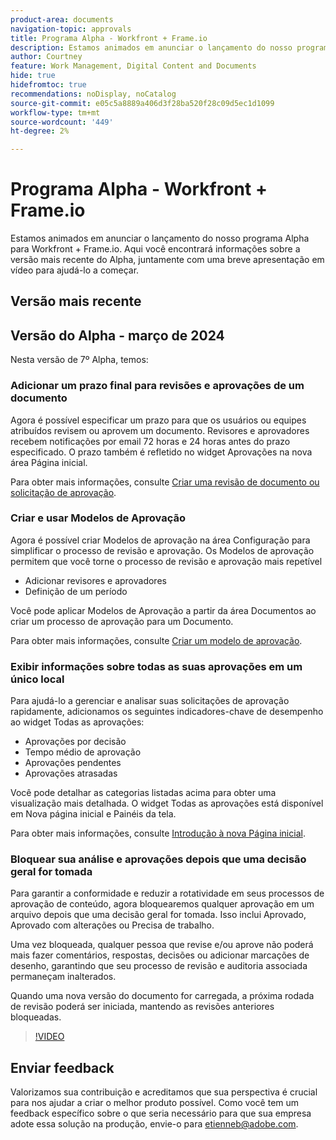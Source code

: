 ```yaml
---
product-area: documents
navigation-topic: approvals
title: Programa Alpha - Workfront + Frame.io
description: Estamos animados em anunciar o lançamento do nosso programa Alpha para Workfront + Frame.io. Aqui você encontrará informações sobre a versão mais recente do Alpha, juntamente com uma breve apresentação em vídeo para ajudá-lo a começar.
author: Courtney
feature: Work Management, Digital Content and Documents
hide: true
hidefromtoc: true
recommendations: noDisplay, noCatalog
source-git-commit: e05c5a8889a406d3f28ba520f28c09d5ec1d1099
workflow-type: tm+mt
source-wordcount: '449'
ht-degree: 2%

---
```


# Programa Alpha - Workfront + Frame.io

Estamos animados em anunciar o lançamento do nosso programa Alpha para Workfront + Frame.io. Aqui você encontrará informações sobre a versão mais recente do Alpha, juntamente com uma breve apresentação em vídeo para ajudá-lo a começar.

## Versão mais recente

## Versão do Alpha - março de 2024

Nesta versão de 7º Alpha, temos:

### Adicionar um prazo final para revisões e aprovações de um documento

Agora é possível especificar um prazo para que os usuários ou equipes atribuídos revisem ou aprovem um documento. Revisores e aprovadores recebem notificações por email 72 horas e 24 horas antes do prazo especificado. O prazo também é refletido no widget Aprovações na nova área Página inicial.

Para obter mais informações, consulte [Criar uma revisão de documento ou solicitação de aprovação](/help/quicksilver/review-and-approve-work/document-reviews-and-approvals/manage-document-approvals/create-a-document-approval.md).

### Criar e usar Modelos de Aprovação

Agora é possível criar Modelos de aprovação na área Configuração para simplificar o processo de revisão e aprovação. Os Modelos de aprovação permitem que você torne o processo de revisão e aprovação mais repetível

* Adicionar revisores e aprovadores
* Definição de um período

Você pode aplicar Modelos de Aprovação a partir da área Documentos ao criar um processo de aprovação para um Documento.

Para obter mais informações, consulte [Criar um modelo de aprovação](/help/quicksilver/review-and-approve-work/document-reviews-and-approvals/manage-document-approvals/create-approval-template.md).

### Exibir informações sobre todas as suas aprovações em um único local

Para ajudá-lo a gerenciar e analisar suas solicitações de aprovação rapidamente, adicionamos os seguintes indicadores-chave de desempenho ao widget Todas as aprovações:

* Aprovações por decisão
* Tempo médio de aprovação
* Aprovações pendentes
* Aprovações atrasadas

Você pode detalhar as categorias listadas acima para obter uma visualização mais detalhada. O widget Todas as aprovações está disponível em Nova página inicial e Painéis da tela.

Para obter mais informações, consulte [Introdução à nova Página inicial](/help/quicksilver/workfront-basics/using-home/new-home/get-started-with-new-home.md).

### Bloquear sua análise e aprovações depois que uma decisão geral for tomada

Para garantir a conformidade e reduzir a rotatividade em seus processos de aprovação de conteúdo, agora bloquearemos qualquer aprovação em um arquivo depois que uma decisão geral for tomada. Isso inclui Aprovado, Aprovado com alterações ou Precisa de trabalho.

Uma vez bloqueada, qualquer pessoa que revise e/ou aprove não poderá mais fazer comentários, respostas, decisões ou adicionar marcações de desenho, garantindo que seu processo de revisão e auditoria associada permaneçam inalterados.

Quando uma nova versão do documento for carregada, a próxima rodada de revisão poderá ser iniciada, mantendo as revisões anteriores bloqueadas.

>[!VIDEO](https://video.tv.adobe.com/v/3428023/)


## Enviar feedback

Valorizamos sua contribuição e acreditamos que sua perspectiva é crucial para nos ajudar a criar o melhor produto possível. Como você tem um feedback específico sobre o que seria necessário para que sua empresa adote essa solução na produção, envie-o para [etienneb@adobe.com](mailto:etienneb@adobe.com).
